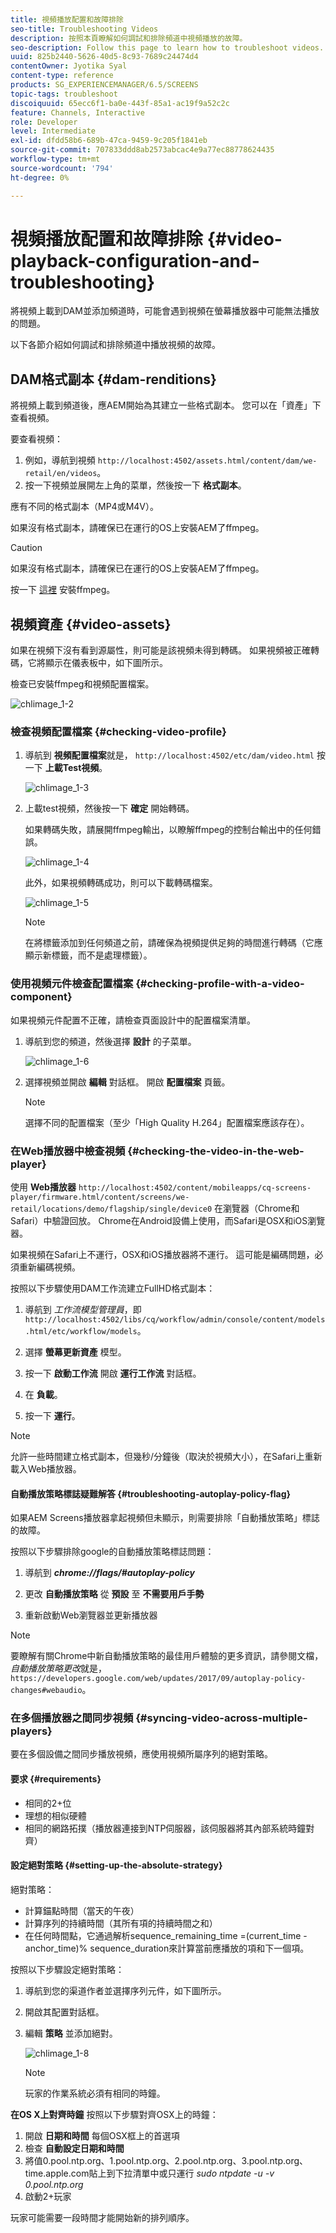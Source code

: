 ```yaml
---
title: 視頻播放配置和故障排除
seo-title: Troubleshooting Videos
description: 按照本頁瞭解如何調試和排除頻道中視頻播放的故障。
seo-description: Follow this page to learn how to troubleshoot videos. When you upload a video to the DAM and add it your channel, you might encounter issues that video might not play in Screens player and this section describes how to debug and troubleshoot video playing in your channel.
uuid: 825b2440-5626-40d5-8c93-7689c24474d4
contentOwner: Jyotika Syal
content-type: reference
products: SG_EXPERIENCEMANAGER/6.5/SCREENS
topic-tags: troubleshoot
discoiquuid: 65ecc6f1-ba0e-443f-85a1-ac19f9a52c2c
feature: Channels, Interactive
role: Developer
level: Intermediate
exl-id: dfdd58b6-689b-47ca-9459-9c205f1841eb
source-git-commit: 707833ddd8ab2573abcac4e9a77ec88778624435
workflow-type: tm+mt
source-wordcount: '794'
ht-degree: 0%

---
```


# 視頻播放配置和故障排除 {#video-playback-configuration-and-troubleshooting}

將視頻上載到DAM並添加頻道時，可能會遇到視頻在螢幕播放器中可能無法播放的問題。

以下各節介紹如何調試和排除頻道中播放視頻的故障。

## DAM格式副本 {#dam-renditions}

將視頻上載到頻道後，應AEM開始為其建立一些格式副本。 您可以在「資產」下查看視頻。

要查看視頻：

1. 例如，導航到視頻 `http://localhost:4502/assets.html/content/dam/we-retail/en/videos`。
1. 按一下視頻並展開左上角的菜單，然後按一下 **格式副本**。

應有不同的格式副本（MP4或M4V）。

如果沒有格式副本，請確保已在運行的OS上安裝AEM了ffmpeg。

>[!CAUTION]
>
>如果沒有格式副本，請確保已在運行的OS上安裝AEM了ffmpeg。
>
>按一下 [這裡](https://www.ffmpeg.org/download.html) 安裝ffmpeg。

## 視頻資產 {#video-assets}

如果在視頻下沒有看到源屬性，則可能是該視頻未得到轉碼。 如果視頻被正確轉碼，它將顯示在儀表板中，如下圖所示。

檢查已安裝ffmpeg和視頻配置檔案。

![chlimage_1-2](assets/chlimage_1-2.png)

### 檢查視頻配置檔案 {#checking-video-profile}

1. 導航到 **視頻配置檔案**&#x200B;就是， `http://localhost:4502/etc/dam/video.html` 按一下 **上載Test視頻**。

   ![chlimage_1-3](assets/chlimage_1-3.png)

1. 上載test視頻，然後按一下 **確定** 開始轉碼。

   如果轉碼失敗，請展開ffmpeg輸出，以瞭解ffmpeg的控制台輸出中的任何錯誤。

   ![chlimage_1-4](assets/chlimage_1-4.png)

   此外，如果視頻轉碼成功，則可以下載轉碼檔案。

   ![chlimage_1-5](assets/chlimage_1-5.png)

   >[!NOTE]
   >
   >在將標籤添加到任何頻道之前，請確保為視頻提供足夠的時間進行轉碼（它應顯示新標籤，而不是處理標籤）。

### 使用視頻元件檢查配置檔案 {#checking-profile-with-a-video-component}

如果視頻元件配置不正確，請檢查頁面設計中的配置檔案清單。

1. 導航到您的頻道，然後選擇 **設計** 的子菜單。

   ![chlimage_1-6](assets/chlimage_1-6.png)

1. 選擇視頻並開啟 **編輯** 對話框。 開啟 **配置檔案** 頁籤。

   >[!NOTE]
   >選擇不同的配置檔案（至少「High Quality H.264」配置檔案應該存在）。

### 在Web播放器中檢查視頻 {#checking-the-video-in-the-web-player}

使用 **Web播放器** `http://localhost:4502/content/mobileapps/cq-screens-player/firmware.html/content/screens/we-retail/locations/demo/flagship/single/device0` 在瀏覽器（Chrome和Safari）中驗證回放。 Chrome在Android設備上使用，而Safari是OSX和iOS瀏覽器。

如果視頻在Safari上不運行，OSX和iOS播放器將不運行。 這可能是編碼問題，必須重新編碼視頻。

按照以下步驟使用DAM工作流建立FullHD格式副本：

1. 導航到 *工作流模型管理員*，即 `http://localhost:4502/libs/cq/workflow/admin/console/content/models.html/etc/workflow/models`。
1. 選擇 **螢幕更新資產** 模型。
1. 按一下 **啟動工作流** 開啟 **運行工作流** 對話框。

1. 在 **負載**。
1. 按一下 **運行**。

>[!NOTE]
>
>允許一些時間建立格式副本，但幾秒/分鐘後（取決於視頻大小），在Safari上重新載入Web播放器。

#### 自動播放策略標誌疑難解答 {#troubleshooting-autoplay-policy-flag}

如果AEM Screens播放器拿起視頻但未顯示，則需要排除「自動播放策略」標誌的故障。

按照以下步驟排除google的自動播放策略標誌問題：

1. 導航到 ***chrome://flags/#autoplay-policy***
1. 更改 **自動播放策略** 從 **預設** 至 **不需要用戶手勢**

1. 重新啟動Web瀏覽器並更新播放器

>[!NOTE]
>
>要瞭解有關Chrome中新自動播放策略的最佳用戶體驗的更多資訊，請參閱文檔， *自動播放策略更改*&#x200B;就是， `https://developers.google.com/web/updates/2017/09/autoplay-policy-changes#webaudio`。

### 在多個播放器之間同步視頻 {#syncing-video-across-multiple-players}

要在多個設備之間同步播放視頻，應使用視頻所屬序列的絕對策略。

#### 要求 {#requirements}

* 相同的2+位
* 理想的相似硬體
* 相同的網路拓撲（播放器連接到NTP伺服器，該伺服器將其內部系統時鐘對齊）

#### 設定絕對策略 {#setting-up-the-absolute-strategy}

絕對策略：

* 計算錨點時間（當天的午夜）
* 計算序列的持續時間（其所有項的持續時間之和）
* 在任何時間點，它通過解析sequence_remaining_time =(current_time - anchor_time)% sequence_duration來計算當前應播放的項和下一個項。

按照以下步驟設定絕對策略：

1. 導航到您的渠道作者並選擇序列元件，如下圖所示。
1. 開啟其配置對話框。
1. 編輯 **策略** 並添加絕對。

   ![chlimage_1-8](assets/chlimage_1-8.png)

   >[!NOTE]
   >玩家的作業系統必須有相同的時鐘。

**在OS X上對齊時鐘** 按照以下步驟對齊OSX上的時鐘：

1. 開啟 **日期和時間** 每個OSX框上的首選項
1. 檢查 **自動設定日期和時間**
1. 將值0.pool.ntp.org、1.pool.ntp.org、2.pool.ntp.org、3.pool.ntp.org、time.apple.com貼上到下拉清單中或只運行 *sudo ntpdate -u -v 0.pool.ntp.org*
1. 啟動2+玩家

玩家可能需要一段時間才能開始新的排列順序。
